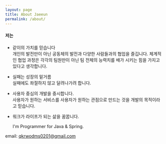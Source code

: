 ```yaml
---
layout: page
title: About Jaeeun
permalink: /about/
---
```


#### 저는

- 같이의 가치를 믿습니다<br>
  개인의 발전만이 아닌 공동체의 발전과 다양한 사람들과의 협업을 즐깁니다.
  체계적인 협업 과정은 각각의 팀원만이 아닌 팀 전체의 능력치를 배가 시키는 힘을 가지고 있다고 생각합니다.<br>
- 실패는 성장의 밑거름<br>
  실패에도 좌절하지 않고 달려나가려 합니다.
- 사용자 중심의 개발을 중시합니다.<br>
  사용자가 원하는 서비스를 사용자가 원하는 관점으로 만드는 것을
  개발의 목적이라고 믿습니다.<br>
- 워크가 라이프가 되는 삶을 꿈꿉니다.<br>

  I'm Programmer for Java & Spring.

email: qkrwodms0201@gmail.com
